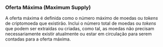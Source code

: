 ### Oferta Máxima (Maximum Supply)

A oferta máxima é definida como o número máximo de moedas ou _tokens_ de criptomoeda que existirão. Inclui o número total de moedas ou _tokens_ que podem ser extraídas ou criadas, como tal, as moedas não precisam necessariamente existir atualmente ou estar em circulação para serem contadas para a oferta máxima.